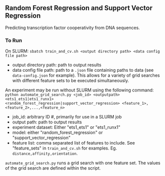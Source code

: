 ## Random Forest Regression and Support Vector Regression
Predicting transcription factor cooperativity from DNA sequences.

### To Run
On SLURM:
`sbatch train_and_cv.sh <output directory path> <data config file path>`
- output directory path: path to output results
- data config file path: path to a `.json` file containing paths to data (see `data-config.json`
for example).
This allows for a variety of grid searches with different feature sets to be executed 
simultaneously.

An experiment may be run without SLURM using the following command:
` python automate_grid_search.py <job_id> <outputpath> <ets1_ets1|ets1_runx1>
<random_forest_regression|support_vector_regression> <feature_1>,<feature_2>,...,<feature_n>`
- job_id: arbitrary ID #, primarily for use in a SLURM job
- output path: path to output results
- experiment dataset: Either "ets1_ets1" or "ets1_runx1"
- model: either "random_forest_regression" or "support_vector_regression"
- feature list: comma separated list of features to include. See "feature_sets" in
`train_and_cv.sh` for examples. Eg. `distance,affinity,orientation`.

`automate_grid_search.py` runs a grid search with one feature set. The values of the grid search
are defined within the script.
